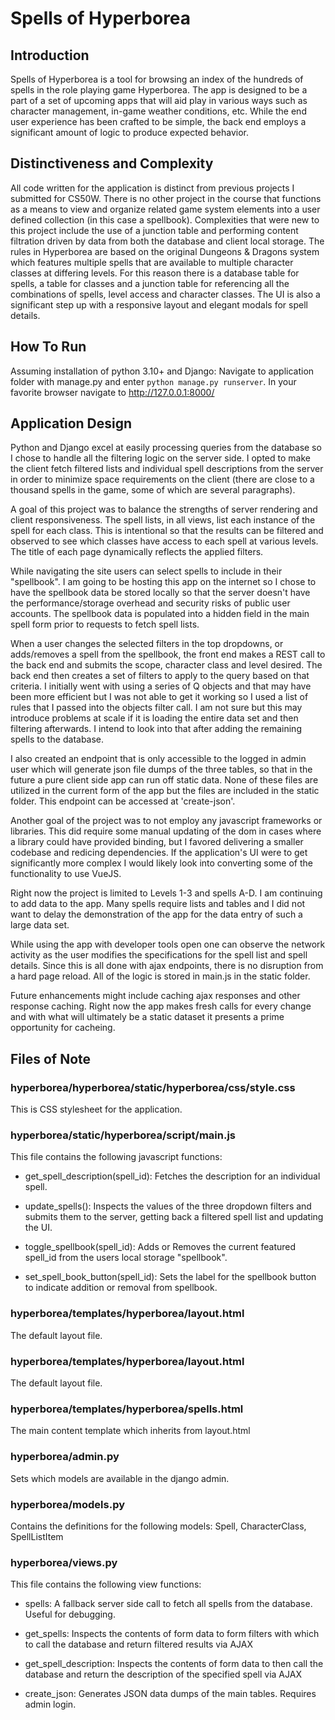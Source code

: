 # Spells of Hyperborea

## Introduction
Spells of Hyperborea is a tool for browsing an index of the hundreds of spells in the role playing game Hyperborea.  The app is designed to be a part of a set of upcoming apps that will aid play in various ways such as character management, in-game weather conditions, etc.  While the end user experience has been crafted to be simple, the back end employs a significant amount of logic to produce expected behavior.

## Distinctiveness and Complexity
All code written for the application is distinct from previous projects I submitted for CS50W.  There is no other project in the course that functions as a means to view and organize related game system elements into a user defined collection (in this case a spellbook).  Complexities that were new to this project include the use of a junction table and performing content filtration driven by data from both the database and client local storage.  The rules in Hyperborea are based on the original Dungeons & Dragons system which features multiple spells that are available to multiple character classes at differing levels.  For this reason there is a database table for spells, a table for classes and a junction table for referencing all the combinations of spells, level access and character classes.  The UI is also a significant step up with a responsive layout and elegant modals for spell details.

## How To Run
Assuming installation of python 3.10+ and Django: Navigate to application folder with manage.py and enter `python manage.py runserver`.
In your favorite browser navigate to http://127.0.0.1:8000/

## Application Design
Python and Django excel at easily processing queries from the database so I chose to handle all the filtering logic on the server side.  I opted to make the client fetch filtered lists and individual spell descriptions from the server in order to minimize space requirements on the client (there are close to a thousand spells in the game, some of which are several paragraphs).

A goal of this project was to balance the strengths of server rendering and client responsiveness.  The spell lists, in all views, list each instance of the spell for each class.  This is intentional so that the results can be filtered and observed to see which classes have access to each spell at various levels.  The title of each page dynamically reflects the applied filters.

While navigating the site users can select spells to include in their "spellbook".  I am going to be hosting this app on the internet so I chose to have the spellbook data be stored locally so that the server doesn't have the performance/storage overhead and security risks of public user accounts.  The spellbook data is populated into a hidden field in the main spell form prior to requests to fetch spell lists.

When a user changes the selected filters in the top dropdowns, or adds/removes a spell from the spellbook, the front end makes a REST call to the back end and submits the scope, character class and level desired.  The back end then creates a set of filters to apply to the query based on that criteria.  I initially went with using a series of Q objects and that may have been more efficient but I was not able to get it working so I used a list of rules that I passed into the objects filter call.  I am not sure but this may introduce problems at scale if it is loading the entire data set and then filtering afterwards.  I intend to look into that after adding the remaining spells to the database.

I also created an endpoint that is only accessible to the logged in admin user which will generate json file dumps of the three tables, so that in the future a pure client side app can run off static data.  None of these files are utilized in the current form of the app but the files are included in the static folder.  This endpoint can be accessed at 'create-json'.

Another goal of the project was to not employ any javascript frameworks or libraries.  This did require some manual updating of the dom in cases where a library could have provided binding, but I favored delivering a smaller codebase and redicing dependencies.  If the application's UI were to get significantly more complex I would likely look into converting some of the functionality to use VueJS.

Right now the project is limited to Levels 1-3 and spells A-D.  I am continuing to add data to the app.  Many spells require lists and tables and I did not want to delay the demonstration of the app for the data entry of such a large data set.

While using the app with developer tools open one can observe the network activity as the user modifies the specifications for the spell list and spell details.  Since this is all done with ajax endpoints, there is no disruption from a hard page reload.  All of the logic is stored in main.js in the static folder.

Future enhancements might include caching ajax responses and other response caching.  Right now the app makes fresh calls for every change and with what will ultimately be a static dataset it presents a prime opportunity for cacheing.

## Files of Note

### hyperborea/hyperborea/static/hyperborea/css/style.css
This is CSS stylesheet for the application.

### hyperborea/static/hyperborea/script/main.js
This file contains the following javascript functions:
* get_spell_description(spell_id): Fetches the description for an individual spell.

* update_spells(): Inspects the values of the three dropdown filters and submits them to the server, getting back a filtered spell list and updating the UI.

* toggle_spellbook(spell_id): Adds or Removes the current featured spell_id from the users local storage "spellbook".

* set_spell_book_button(spell_id): Sets the label for the spellbook button to indicate addition or removal from spellbook.

### hyperborea/templates/hyperborea/layout.html
The default layout file.

### hyperborea/templates/hyperborea/layout.html
The default layout file.

### hyperborea/templates/hyperborea/spells.html
The main content template which inherits from layout.html

### hyperborea/admin.py
Sets which models are available in the django admin.

### hyperborea/models.py
Contains the definitions for the following models: Spell, CharacterClass, SpellListItem

### hyperborea/views.py
This file contains the following view functions:
* spells: A fallback server side call to fetch all spells from the database.  Useful for debugging.

* get_spells: Inspects the contents of form data to form filters with which to call the database and return filtered results via AJAX

* get_spell_description: Inspects the contents of form data to then call the database and return the description of the specified spell via AJAX

* create_json: Generates JSON data dumps of the main tables.  Requires admin login.


